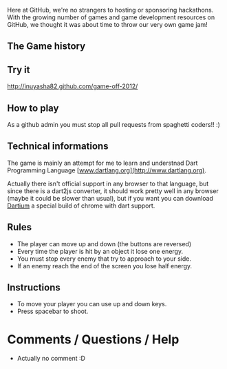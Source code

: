Here at GitHub, we're no strangers to hosting or sponsoring hackathons. With the growing number of games and game development resources on GitHub, we thought it was about time to throw our very own game jam!

## The Game history

## Try it

  http://inuyasha82.github.com/game-off-2012/

## How to play

As a github admin you must stop all pull requests from spaghetti coders!! :) 

## Technical informations

The game is mainly an attempt for me to learn and understnad Dart Programming Language [www.dartlang.org](http://www.dartlang.org).

Actually there isn't official support in any browser to that language, but since there is a dart2js converter, it should work pretty well in any browser (maybe it could be slower than usual), but if you want you can download [Dartium](http://www.dartlang.org/dartium/) a special build of chrome with dart support. 

## Rules

* The player can move up and down (the buttons are reversed) 
* Every time the player is hit by an object it lose one energy.
* You must stop every enemy that try to approach to your side.
* If an enemy reach the end of the screen you lose half energy.

## Instructions

* To move your player you can use up and down keys.
* Press spacebar to shoot.

# Comments / Questions / Help

* Actually no comment :D 
